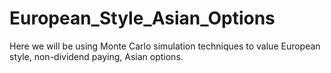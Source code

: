 # European_Style_Asian_Options
Here we will be using Monte Carlo simulation techniques to value European style, non-dividend paying, Asian options.
